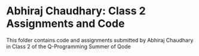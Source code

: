 # Abhiraj Chaudhary: Class 2 Assignments and Code
This folder contains code and assignments submitted by Abhiraj Chaudhary in Class 2 of the Q-Programming Summer of Qode